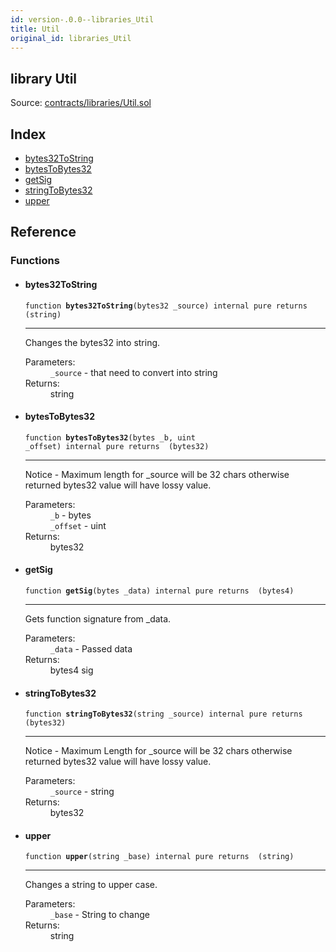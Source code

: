 ```yaml
---
id: version-.0.0--libraries_Util
title: Util
original_id: libraries_Util
---
```


<div class="contract-doc"><div class="contract"><h2 class="contract-header"><span class="contract-kind">library</span> Util</h2><div class="source">Source: <a href="https://github.com/PolymathNetwork/polymath-core/blob/v2.1.0/contracts/libraries/Util.sol" target="_blank">contracts/libraries/Util.sol</a></div></div><div class="index"><h2>Index</h2><ul><li><a href="libraries_Util.html#bytes32ToString">bytes32ToString</a></li><li><a href="libraries_Util.html#bytesToBytes32">bytesToBytes32</a></li><li><a href="libraries_Util.html#getSig">getSig</a></li><li><a href="libraries_Util.html#stringToBytes32">stringToBytes32</a></li><li><a href="libraries_Util.html#upper">upper</a></li></ul></div><div class="reference"><h2>Reference</h2><div class="functions"><h3>Functions</h3><ul><li><div class="item function"><span id="bytes32ToString" class="anchor-marker"></span><h4 class="name">bytes32ToString</h4><div class="body"><code class="signature">function <strong>bytes32ToString</strong><span>(bytes32 _source) </span><span>internal </span><span>pure </span><span>returns  (string) </span></code><hr/><div class="description"><p>Changes the bytes32 into string.</p></div><dl><dt><span class="label-parameters">Parameters:</span></dt><dd><div><code>_source</code> - that need to convert into string</div></dd><dt><span class="label-return">Returns:</span></dt><dd>string</dd></dl></div></div></li><li><div class="item function"><span id="bytesToBytes32" class="anchor-marker"></span><h4 class="name">bytesToBytes32</h4><div class="body"><code class="signature">function <strong>bytesToBytes32</strong><span>(bytes _b, uint _offset) </span><span>internal </span><span>pure </span><span>returns  (bytes32) </span></code><hr/><div class="description"><p>Notice - Maximum length for _source will be 32 chars otherwise returned bytes32 value will have lossy value.</p></div><dl><dt><span class="label-parameters">Parameters:</span></dt><dd><div><code>_b</code> - bytes</div><div><code>_offset</code> - uint</div></dd><dt><span class="label-return">Returns:</span></dt><dd>bytes32</dd></dl></div></div></li><li><div class="item function"><span id="getSig" class="anchor-marker"></span><h4 class="name">getSig</h4><div class="body"><code class="signature">function <strong>getSig</strong><span>(bytes _data) </span><span>internal </span><span>pure </span><span>returns  (bytes4) </span></code><hr/><div class="description"><p>Gets function signature from _data.</p></div><dl><dt><span class="label-parameters">Parameters:</span></dt><dd><div><code>_data</code> - Passed data</div></dd><dt><span class="label-return">Returns:</span></dt><dd>bytes4 sig</dd></dl></div></div></li><li><div class="item function"><span id="stringToBytes32" class="anchor-marker"></span><h4 class="name">stringToBytes32</h4><div class="body"><code class="signature">function <strong>stringToBytes32</strong><span>(string _source) </span><span>internal </span><span>pure </span><span>returns  (bytes32) </span></code><hr/><div class="description"><p>Notice - Maximum Length for _source will be 32 chars otherwise returned bytes32 value will have lossy value.</p></div><dl><dt><span class="label-parameters">Parameters:</span></dt><dd><div><code>_source</code> - string</div></dd><dt><span class="label-return">Returns:</span></dt><dd>bytes32</dd></dl></div></div></li><li><div class="item function"><span id="upper" class="anchor-marker"></span><h4 class="name">upper</h4><div class="body"><code class="signature">function <strong>upper</strong><span>(string _base) </span><span>internal </span><span>pure </span><span>returns  (string) </span></code><hr/><div class="description"><p>Changes a string to upper case.</p></div><dl><dt><span class="label-parameters">Parameters:</span></dt><dd><div><code>_base</code> - String to change</div></dd><dt><span class="label-return">Returns:</span></dt><dd>string</dd></dl></div></div></li></ul></div></div></div>
